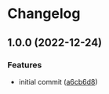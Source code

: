 # Changelog

## 1.0.0 (2022-12-24)


### Features

* initial commit ([a6cb6d8](https://github.com/cserino/crud-controller/commit/a6cb6d81d169854afcaa2df597351fdee0e037d0))
